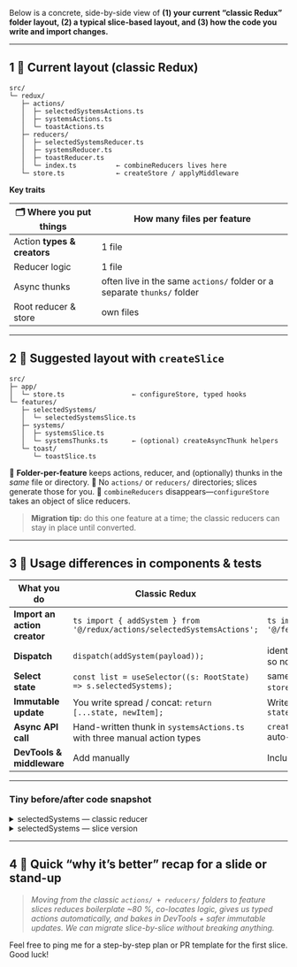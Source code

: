 Below is a concrete, side-by-side view of **(1) your current “classic Redux” folder layout, (2) a typical slice-based layout, and (3) how the code you write and import changes.**

---

## 1 ️⃣  Current layout (classic Redux)

```
src/
└─ redux/
   ├─ actions/
   │  ├─ selectedSystemsActions.ts
   │  ├─ systemsActions.ts
   │  └─ toastActions.ts
   ├─ reducers/
   │  ├─ selectedSystemsReducer.ts
   │  ├─ systemsReducer.ts
   │  ├─ toastReducer.ts
   │  └─ index.ts          ← combineReducers lives here
   └─ store.ts             ← createStore / applyMiddleware
```

**Key traits**

| 🗂️ Where you put things    | How many files per feature                                              |
| --------------------------- | ----------------------------------------------------------------------- |
| Action **types & creators** | 1 file                                                                  |
| Reducer logic               | 1 file                                                                  |
| Async thunks                | often live in the same `actions/` folder or a separate `thunks/` folder |
| Root reducer & store        | own files                                                               |

---

## 2 ️⃣  Suggested layout with `createSlice`

```
src/
├─ app/
│  └─ store.ts                 ← configureStore, typed hooks
└─ features/
   ├─ selectedSystems/
   │  └─ selectedSystemsSlice.ts
   ├─ systems/
   │  ├─ systemsSlice.ts
   │  └─ systemsThunks.ts      ← (optional) createAsyncThunk helpers
   └─ toast/
      └─ toastSlice.ts
```

🔸 **Folder-per-feature** keeps actions, reducer, and (optionally) thunks in the *same* file or directory.
🔸 No `actions/` or `reducers/` directories; slices generate those for you.
🔸 `combineReducers` disappears—`configureStore` takes an object of slice reducers.

> **Migration tip:** do this one feature at a time; the classic reducers can stay in place until converted.

---

## 3 ️⃣  Usage differences in components & tests

| What you do                  | Classic Redux                                                            | With slices                                                                                    |
| ---------------------------- | ------------------------------------------------------------------------ | ---------------------------------------------------------------------------------------------- |
| **Import an action creator** | `ts import { addSystem } from '@/redux/actions/selectedSystemsActions';` | `ts import { addSystem } from '@/features/selectedSystems/selectedSystemsSlice';`              |
| **Dispatch**                 | `dispatch(addSystem(payload));`                                          | identical – but the action creator was auto-generated, so no stray strings                     |
| **Select state**             | `const list = useSelector((s: RootState) => s.selectedSystems);`         | same – but your `RootState` now comes from `store.getState` type helper                        |
| **Immutable update**         | You write spread / concat: `return [...state, newItem];`                 | Write “mutating” code (Immer does the copy): `state.push(newItem);`                            |
| **Async API call**           | Hand-written thunk in `systemsActions.ts` with three manual action types | `createAsyncThunk('systems/fetch', async () => …)` auto-makes `pending / fulfilled / rejected` |
| **DevTools & middleware**    | Add manually                                                             | Included by default in `configureStore`                                                        |

---

### Tiny before/after code snapshot

<details>
<summary>selectedSystems — classic reducer</summary>

```ts
// reducers/selectedSystemsReducer.ts
export const ADD_SYSTEM = 'ADD_SYSTEM';
export function addSystem(sys: System) {
  return { type: ADD_SYSTEM, payload: sys };
}

const initial: System[] = [];
export default function selectedSystemsReducer(
  state = initial,
  action: AnyAction
) {
  switch (action.type) {
    case ADD_SYSTEM:
      return state.find(s => s.id === action.payload.id)
        ? state
        : [...state, action.payload];
    default:
      return state;
  }
}
```

</details>

<details>
<summary>selectedSystems — slice version</summary>

```ts
// features/selectedSystems/selectedSystemsSlice.ts
import { createSlice, PayloadAction } from '@reduxjs/toolkit';

interface System { id: string; /* … */ }
const initialState: System[] = [];

const selectedSystemsSlice = createSlice({
  name: 'selectedSystems',
  initialState,
  reducers: {
    addSystem(state, action: PayloadAction<System>) {
      if (!state.find(s => s.id === action.payload.id)) {
        state.push(action.payload);   // looks mutable—Immer clones safely
      }
    },
    removeSystem(state, action: PayloadAction<string>) {
      return state.filter(s => s.id !== action.payload);
    },
  },
});

export const { addSystem, removeSystem } = selectedSystemsSlice.actions;
export default selectedSystemsSlice.reducer;
```

</details>

---

## 4 ️⃣  Quick “why it’s better” recap for a slide or stand-up

> *Moving from the classic `actions/ + reducers/` folders to feature slices reduces boilerplate \~80 %, co-locates logic, gives us typed actions automatically, and bakes in DevTools + safer immutable updates. We can migrate slice-by-slice without breaking anything.*

Feel free to ping me for a step-by-step plan or PR template for the first slice. Good luck!
